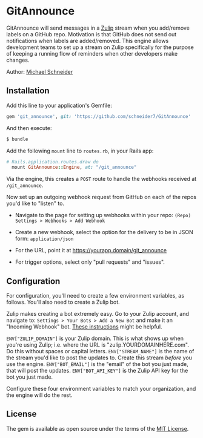 # GitAnnounce
GitAnnounce will send messages in a [Zulip](https://zulipchat.com/) stream when you add/remove labels on a GitHub repo. 
Motivation is that GitHub does not send out notifications when labels are added/removed.
This engine allows development teams to set up a stream on Zulip specifically for the purpose of keeping a running flow of reminders when other developers make changes.

Author: [Michael Schneider](https://michaelschneider.me)

## Installation
Add this line to your application's Gemfile:

```ruby
gem 'git_announce', git: 'https://github.com/schneider7/GitAnnounce'
```

And then execute:
```bash
$ bundle
```

Add the following `mount` line to `routes.rb`, in your Rails app:

```ruby
# Rails.application.routes.draw do
  mount GitAnnounce::Engine, at: "/git_announce"
```

Via the engine, this creates a `POST` route to handle the webhooks received at `/git_announce`.

Now set up an outgoing webhook request from GitHub on each of the repos you'd like to "listen" to.

  - Navigate to the page for setting up webhooks within your repo: `(Repo) Settings > Webhooks > Add Webhook` 

  - Create a new webhook, select the option for the delivery to be in JSON form: `application/json`
  
  - For the URL, point it at https://yourapp.domain/git_announce
  
  - For trigger options, select only "pull requests" and "issues". 

## Configuration

For configuration, you'll need to create a few environment variables, as follows. You'll also need to create a Zulip bot.

Zulip makes creating a bot extremely easy. Go to your Zulip account, and navigate to: `Settings > Your Bots > Add a New Bot` and make it an "Incoming Webhook" bot. [These instructions](https://zulipchat.com/api/api-keys) might be helpful.

`ENV["ZULIP_DOMAIN"]` is your Zulip domain. This is what shows up when you're using Zulip; i.e. where the URL is "zulip.YOURDOMAINHERE.com". Do this without spaces or capital letters.
`ENV["STREAM_NAME"]` is the name of the stream you'd like to post the updates to. Create this stream *before* you use the engine.
`ENV["BOT_EMAIL"]` is the "email" of the bot you just made, that will post the updates.
`ENV["BOT_API_KEY"]` is the Zulip API key for the bot you just made.

Configure these four environment variables to match your organization, and the engine will do the rest.

## License
The gem is available as open source under the terms of the [MIT License](https://opensource.org/licenses/MIT).
